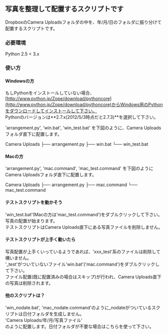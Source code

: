 ## 写真を整理して配置するスクリプトです

DropboxのCamera Uploadsフォルダの中を、年/月/日のフォルダに振り分けて配置するスクリプトです。

### 必要環境

Python 2.5 < 3.x

### 使い方

#### Windowsの方

もしPythonをインストールしていない場合、  
[http://www.python.jp/Zope/download/pythoncore](http://www.python.jp/Zope/download/pythoncore)からWindows用のPythonをダウンロードしてインストールして下さい。  
Pythonのバージョンは**2.7.x(2012/5/3時点だと2.7.3)**を選択して下さい。

'arrangement.py', 'win.bat', 'win_test.bat' を下図のように、Camera Uploadsフォルダ直下に配置します。

Camera Uploads
├── arrangement.py
├── win.bat
└── win_test.bat

#### Macの方

'arrangement.py', 'mac.command', 'mac_test.command' を下図のようにCamera Uploadsフォルダ直下に配置します。

Camera Uploads
├── arrangement.py
├── mac.command
└── mac_test.command

#### テストスクリプトを動かそう

'win_test.bat'(Macの方は'mac_test.command')をダブルクリックして下さい。写真の配置が始まります。  
テストスクリプトはCamera Uploads直下にある写真ファイルを削除しません。

#### テストスクリプトが上手く動いたら

写真配置が上手くいっているようであれば、'xxx_test'系のファイルは削除して構いません。  
'_test'がついていないファイル'win.bat'('mac.command')をダブルクリックして下さい。  
ファイル配置(既に配置済みの場合はスキップ)が行われ、Camera Uploads直下の写真は削除されます。

#### 他のスクリプトは？

'win_nodate.bat', 'mac_nodate.command'のように_nodateがついているスクリプトは日付フォルダを生成しません。  
'Camera Uploads/年/月/写真ファイル'  
のように配置します。日付フォルダが不要な場合はこちらを使って下さい。
